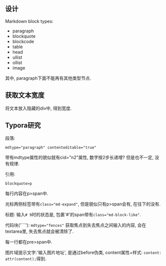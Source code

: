 
## 设计

Markdown block types:
- paragraph
- blockquote
- blockcode
- table
- head
- ullist
- ollist
- image

其中, paragraph下面不能再有其他类型节点.



## 获取文本宽度

将文本放入隐藏的div中, 得到宽度.
[](https://blog.csdn.net/ybdesire/article/details/50018747)





## Typora研究



段落:
```
mdtype="paragraph" contenteditable="true"

```

带有mdtype属性的貌似就有cid="n2"属性, 数字按2步长递增? 但是也不一定, 没有规律.


引用:

```
blockquote>p
```
每行内容在p>span中.


光标两侧标签带有`class="md-expand"`, 但是貌似只有p>span会有, 在往下的没有.


标题:
输入`# 9`时的状态是, 包裹'#'的span带有`class="md-block-like"`.


代码块('```'):
`mdtype="fences"`
获取焦点到失去焦点之间输入的内容, 会在textarea里, 失去焦点就会被清除了.

每一行都在pre>span中.


图片域提示文字:'输入图片地址', 是通过before伪类, content属性+样式: `content: attr(content);`得到.